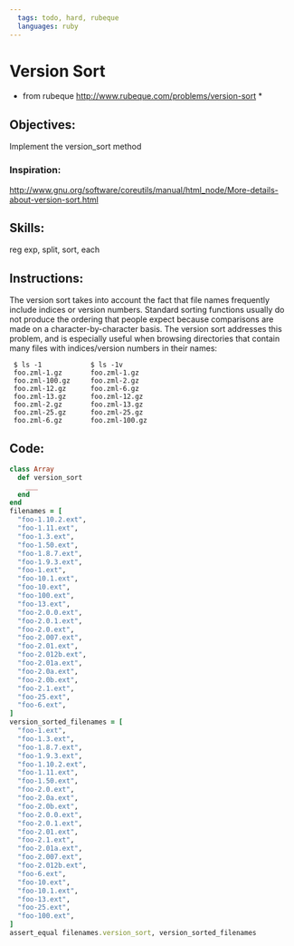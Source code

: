 ```yaml
---
  tags: todo, hard, rubeque
  languages: ruby
---
```


# Version Sort
* from rubeque http://www.rubeque.com/problems/version-sort * 

## Objectives: 

Implement the version_sort method

### Inspiration: 

http://www.gnu.org/software/coreutils/manual/html_node/More-details-about-version-sort.html

## Skills: 
reg exp, split, sort, each

## Instructions:

The version sort takes into account the fact that file names frequently include indices or version numbers. Standard sorting functions usually do not produce the ordering that people expect because comparisons are made on a character-by-character basis. The version sort addresses this problem, and is especially useful when browsing directories that contain many files with indices/version numbers in their names:

     $ ls -1            $ ls -1v
     foo.zml-1.gz       foo.zml-1.gz
     foo.zml-100.gz     foo.zml-2.gz
     foo.zml-12.gz      foo.zml-6.gz
     foo.zml-13.gz      foo.zml-12.gz
     foo.zml-2.gz       foo.zml-13.gz
     foo.zml-25.gz      foo.zml-25.gz
     foo.zml-6.gz       foo.zml-100.gz


## Code:

``` ruby
class Array
  def version_sort
    ___
  end
end
filenames = [
  "foo-1.10.2.ext",
  "foo-1.11.ext",
  "foo-1.3.ext",
  "foo-1.50.ext",
  "foo-1.8.7.ext",
  "foo-1.9.3.ext",
  "foo-1.ext",
  "foo-10.1.ext",
  "foo-10.ext",
  "foo-100.ext",
  "foo-13.ext",
  "foo-2.0.0.ext",
  "foo-2.0.1.ext",
  "foo-2.0.ext",
  "foo-2.007.ext",
  "foo-2.01.ext",
  "foo-2.012b.ext",
  "foo-2.01a.ext",
  "foo-2.0a.ext",
  "foo-2.0b.ext",
  "foo-2.1.ext",
  "foo-25.ext",
  "foo-6.ext",
]
version_sorted_filenames = [
  "foo-1.ext",
  "foo-1.3.ext",
  "foo-1.8.7.ext",
  "foo-1.9.3.ext",
  "foo-1.10.2.ext",
  "foo-1.11.ext",
  "foo-1.50.ext",
  "foo-2.0.ext",
  "foo-2.0a.ext",
  "foo-2.0b.ext",
  "foo-2.0.0.ext",
  "foo-2.0.1.ext",
  "foo-2.01.ext",
  "foo-2.1.ext",
  "foo-2.01a.ext",
  "foo-2.007.ext",
  "foo-2.012b.ext",
  "foo-6.ext",
  "foo-10.ext",
  "foo-10.1.ext",
  "foo-13.ext",
  "foo-25.ext",
  "foo-100.ext",
]
assert_equal filenames.version_sort, version_sorted_filenames
```

